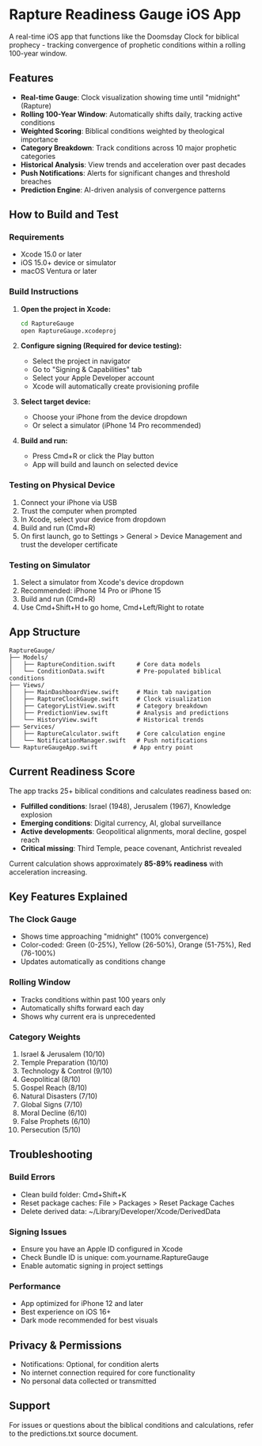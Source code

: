 # Rapture Readiness Gauge iOS App

A real-time iOS app that functions like the Doomsday Clock for biblical prophecy - tracking convergence of prophetic conditions within a rolling 100-year window.

## Features

- **Real-time Gauge**: Clock visualization showing time until "midnight" (Rapture)
- **Rolling 100-Year Window**: Automatically shifts daily, tracking active conditions
- **Weighted Scoring**: Biblical conditions weighted by theological importance
- **Category Breakdown**: Track conditions across 10 major prophetic categories
- **Historical Analysis**: View trends and acceleration over past decades
- **Push Notifications**: Alerts for significant changes and threshold breaches
- **Prediction Engine**: AI-driven analysis of convergence patterns

## How to Build and Test

### Requirements
- Xcode 15.0 or later
- iOS 15.0+ device or simulator
- macOS Ventura or later

### Build Instructions

1. **Open the project in Xcode:**
   ```bash
   cd RaptureGauge
   open RaptureGauge.xcodeproj
   ```

2. **Configure signing (Required for device testing):**
   - Select the project in navigator
   - Go to "Signing & Capabilities" tab
   - Select your Apple Developer account
   - Xcode will automatically create provisioning profile

3. **Select target device:**
   - Choose your iPhone from the device dropdown
   - Or select a simulator (iPhone 14 Pro recommended)

4. **Build and run:**
   - Press Cmd+R or click the Play button
   - App will build and launch on selected device

### Testing on Physical Device

1. Connect your iPhone via USB
2. Trust the computer when prompted
3. In Xcode, select your device from dropdown
4. Build and run (Cmd+R)
5. On first launch, go to Settings > General > Device Management and trust the developer certificate

### Testing on Simulator

1. Select a simulator from Xcode's device dropdown
2. Recommended: iPhone 14 Pro or iPhone 15
3. Build and run (Cmd+R)
4. Use Cmd+Shift+H to go home, Cmd+Left/Right to rotate

## App Structure

```
RaptureGauge/
├── Models/
│   ├── RaptureCondition.swift      # Core data models
│   └── ConditionData.swift         # Pre-populated biblical conditions
├── Views/
│   ├── MainDashboardView.swift     # Main tab navigation
│   ├── RaptureClockGauge.swift     # Clock visualization
│   ├── CategoryListView.swift      # Category breakdown
│   ├── PredictionView.swift        # Analysis and predictions
│   └── HistoryView.swift           # Historical trends
├── Services/
│   ├── RaptureCalculator.swift     # Core calculation engine
│   └── NotificationManager.swift   # Push notifications
└── RaptureGaugeApp.swift          # App entry point
```

## Current Readiness Score

The app tracks 25+ biblical conditions and calculates readiness based on:
- **Fulfilled conditions**: Israel (1948), Jerusalem (1967), Knowledge explosion
- **Emerging conditions**: Digital currency, AI, global surveillance
- **Active developments**: Geopolitical alignments, moral decline, gospel reach
- **Critical missing**: Third Temple, peace covenant, Antichrist revealed

Current calculation shows approximately **85-89% readiness** with acceleration increasing.

## Key Features Explained

### The Clock Gauge
- Shows time approaching "midnight" (100% convergence)
- Color-coded: Green (0-25%), Yellow (26-50%), Orange (51-75%), Red (76-100%)
- Updates automatically as conditions change

### Rolling Window
- Tracks conditions within past 100 years only
- Automatically shifts forward each day
- Shows why current era is unprecedented

### Category Weights
1. Israel & Jerusalem (10/10)
2. Temple Preparation (10/10)
3. Technology & Control (9/10)
4. Geopolitical (8/10)
5. Gospel Reach (8/10)
6. Natural Disasters (7/10)
7. Global Signs (7/10)
8. Moral Decline (6/10)
9. False Prophets (6/10)
10. Persecution (5/10)

## Troubleshooting

### Build Errors
- Clean build folder: Cmd+Shift+K
- Reset package caches: File > Packages > Reset Package Caches
- Delete derived data: ~/Library/Developer/Xcode/DerivedData

### Signing Issues
- Ensure you have an Apple ID configured in Xcode
- Check Bundle ID is unique: com.yourname.RaptureGauge
- Enable automatic signing in project settings

### Performance
- App optimized for iPhone 12 and later
- Best experience on iOS 16+
- Dark mode recommended for best visuals

## Privacy & Permissions
- Notifications: Optional, for condition alerts
- No internet connection required for core functionality
- No personal data collected or transmitted

## Support
For issues or questions about the biblical conditions and calculations, refer to the predictions.txt source document.